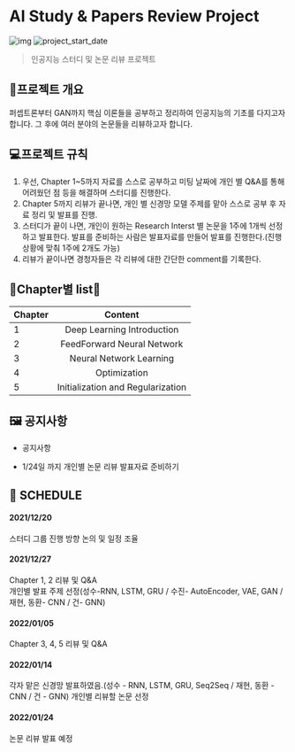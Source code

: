 # AI Study & Papers Review Project
![img](https://img.shields.io/badge/Summary--orange)     ![project_start_date](https://img.shields.io/badge/Project%20Start%20Date-2021--12--20-informational.svg)
> 인공지능 스터디 및 논문 리뷰 프로젝트


## :memo:프로젝트 개요


퍼셉트론부터 GAN까지 핵심 이론들을 공부하고 정리하여 인공지능의 기초를 다지고자 합니다. 그 후에 여러 분야의 논문들을 리뷰하고자 합니다.


## :computer:프로젝트 규칙
1. 우선, Chapter 1~5까지 자료를 스스로 공부하고 미팅 날짜에 개인 별 Q&A를 통해 어려웠던 점 등을 해결하며 스터디를 진행한다.
2. Chapter 5까지 리뷰가 끝나면, 개인 별 신경망 모델 주제를 맡아 스스로 공부 후 자료 정리 및 발표를 진행.
3. 스터디가 끝이 나면, 개인이 원하는 Research Interst 별 논문을 1주에 1개씩 선정하고 발표한다. 발표를 준비하는 사람은 발표자료를 만들어 발표를 진행한다.(진행 상황에 맞춰 1주에 2개도 가능)
4. 리뷰가 끝이나면 경청자들은 각 리뷰에 대한 간단한 comment를 기록한다.



## :man_dancing:Chapter별 list:dancer:


| Chapter | Content |
|---|:---:|
|1|Deep Learning Introduction|
|2|FeedForward Neural Network|
|3|Neural Network Learning|
|4|Optimization|
|5|Initialization and Regularization|



## :framed_picture: 공지사항</STRONG>
* 공지사항
- 1/24일 까지 개인별 논문 리뷰 발표자료 준비하기


## :footprints: SCHEDULE

#### 2021/12/20
스터디 그룹 진행 방향 논의 및 일정 조율

#### 2021/12/27
Chapter 1, 2 리뷰 및 Q&A <br>
개인별 발표 주제 선정(성수-RNN, LSTM, GRU / 수진- AutoEncoder, VAE, GAN / 재현, 동환- CNN / 건- GNN)

#### 2022/01/05
Chapter 3, 4, 5 리뷰 및 Q&A <br>

#### 2022/01/14
각자 맡은 신경망 발표하였음.(성수 - RNN, LSTM, GRU, Seq2Seq / 재현, 동환 - CNN / 건 - GNN)
개인별 리뷰할 논문 선정

#### 2022/01/24
논문 리뷰 발표 예정
